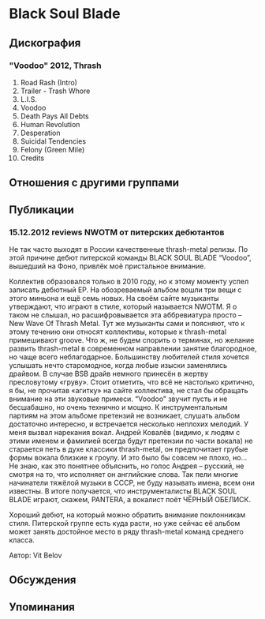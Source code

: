 # Black Soul Blade



## Дискография

### "Voodoo" 2012, Thrash

01. Road Rash (Intro)
02. Trailer - Trash Whore
03. L.I.S.
04. Voodoo
05. Death Pays All Debts
06. Human Revolution
07. Desperation
08. Suicidal Tendencies
09. Felony (Green Mile)
10. Credits


## Отношения с другими группами


## Публикации

### 15.12.2012 reviews NWOTM от питерских дебютантов

<P>Не так часто выходят в России качественные thrash-metal релизы. По этой причине дебют питерской команды BLACK SOUL BLADE “Voodoo”, вышедший на Фоно, привлёк моё пристальное внимание.</P>
<P>Коллектив образовался только в 2010 году, но к этому моменту успел записать дебютный EP. На обозреваемый альбом вошли три вещи с этого миньона и ещё семь новых. На своём сайте музыканты утверждают, что играют в стиле, который называется NWOTM. Я о таком не слышал, но расшифровывается эта аббревиатура просто – New Wave Of Thrash Metal. Тут же музыканты сами и поясняют, что к этому течению они относят коллективы, которые к thrash-metal примешивают groove. Что ж, не будем спорить о терминах, но желание развить thrash-metal в современном направлении занятие благородное, но чаще всего неблагодарное. Большинству любителей стиля хочется услышать нечто старомодное, когда любые изыски заменялись драйвом. В случае BSB драйв немного принесён в жертву пресловутому «груву». Стоит отметить, что всё не настолько критично, я бы, не прочитав «агитку» на сайте коллектива, не стал бы обращать внимание на эти звуковые примеси. “Voodoo” звучит пусть и не бесшабашно, но очень технично и мощно. К инструментальным партиям на этом альбоме претензий не возникает, слушать альбом достаточно интересно, и встречается несколько неплохих мелодий. У меня вызвал нарекания вокал. Андрей Ковалёв (видимо, к людям с этими именем и фамилией всегда будут претензии по части вокала) не старается петь в духе классики thrash-metal, он предпочитает грубые формы вокала близкие к гроулу. И это было бы совсем не плохо, но… Не знаю, как это понятнее объяснить, но голос Андрея – русский, не смотря на то, что исполняет он английские слова. Так пели многие начинатели тяжёлой музыки в СССР, не буду называть имена, всем они известны. В итоге получается, что инструменталисты BLACK SOUL BLADE играют, скажем, PANTERA, а вокалист поёт ЧЁРНЫЙ ОБЕЛИСК.</P>
<P>Хороший дебют, на который можно обратить внимание поклонникам стиля. Питерской группе есть куда расти, но уже сейчас её альбом может занять достойное место в ряду thrash-metal команд среднего класса.</P>
Автор: Vit Belov


## Обсуждения


## Упоминания


